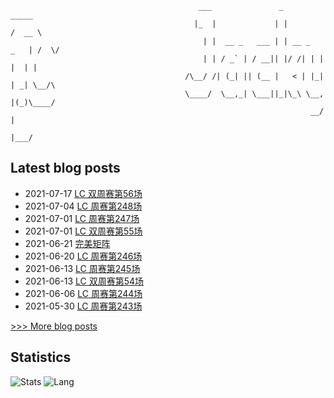 
```
                                          ___               _              _____ 
                                         |_  |             | |            /  __ \
                                           | |  __ _   ___ | | __ _   _   | /  \/
                                           | | / _` | / __|| |/ /| | | |  | |    
                                       /\__/ /| (_| || (__ |   < | |_| | _| \__/\
                                       \____/  \__,_| \___||_|\_\ \__, |(_)\____/
                                                                   __/ |         
                                                                  |___/          
```

## Latest blog posts
- 2021-07-17 [LC 双周赛第56场](https://scnujackychen.github.io/2021/07/18/LC-biweekly-contest-56/)
- 2021-07-04 [LC 周赛第248场](https://scnujackychen.github.io/2021/07/04/LC-weekly-contest-248/)
- 2021-07-01 [LC 周赛第247场](https://scnujackychen.github.io/2021/07/01/LC-weekly-contest-247/)
- 2021-07-01 [LC 双周赛第55场](https://scnujackychen.github.io/2021/07/01/LC-biweekly-contest-55/)
- 2021-06-21 [完美矩阵](https://scnujackychen.github.io/2021/06/22/perfect-matrix/)
- 2021-06-20 [LC 周赛第246场](https://scnujackychen.github.io/2021/06/20/LC-weekly-contest-246/)
- 2021-06-13 [LC 周赛第245场](https://scnujackychen.github.io/2021/06/13/LC-weekly-contest-245/)
- 2021-06-13 [LC 双周赛第54场](https://scnujackychen.github.io/2021/06/13/LC-biweekly-contest-54/)
- 2021-06-06 [LC 周赛第244场](https://scnujackychen.github.io/2021/06/06/LC-weekly-contest-244/)
- 2021-05-30 [LC 周赛第243场](https://scnujackychen.github.io/2021/05/30/LC-weekly-contest-243/)

[>>> More blog posts](https://jackyc.cn/)


## Statistics
![Stats](https://github-readme-stats.vercel.app/api?username=SCNUJackyChen)
![Lang](https://github-readme-stats.vercel.app/api/top-langs/?username=SCNUJackyChen&hide=ipynb,html&layout=compact)
